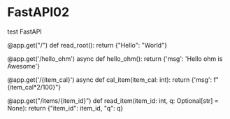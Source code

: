 # FastAPI02
test FastAPI 

@app.get("/")
def read_root():
    return {"Hello": "World"}


@app.get('/hello_ohm')
async def hello_ohm():
    return {'msg': 'Hello ohm is Awesome'}


@app.get('/{item_cal}')
async def cal_item(item_cal: int):
    return {'msg': f"{item_cal*2/100}"}

@app.get("/items/{item_id}")
def read_item(item_id: int, q: Optional[str] = None):
    return {"item_id": item_id, "q": q}
